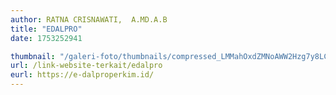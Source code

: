 ```yaml
---
author: RATNA CRISNAWATI,  A.MD.A.B
title: "EDALPRO"
date: 1753252941

thumbnail: "/galeri-foto/thumbnails/compressed_LMMahOxdZMNoAWW2Hzg7y8LCcow2v11AnJHtprz1.png"
url: /link-website-terkait/edalpro
eurl: https://e-dalproperkim.id/
---
```


